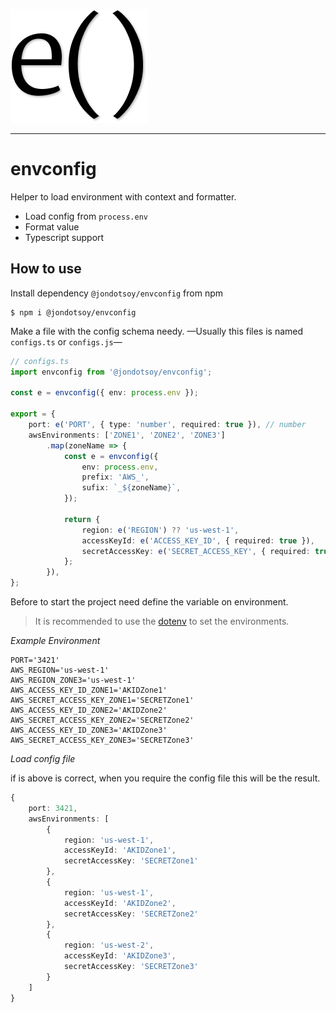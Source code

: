 ![e()](./e().png)

----

# envconfig

Helper to load environment with context and formatter.

- Load config from `process.env`
- Format value
- Typescript support


## How to use

Install dependency `@jondotsoy/envconfig` from npm 

```shell
$ npm i @jondotsoy/envconfig
```

Make a file with the config schema needy. —Usually this files is named `configs.ts` or `configs.js`—

```ts
// configs.ts
import envconfig from '@jondotsoy/envconfig';

const e = envconfig({ env: process.env });

export = {
    port: e('PORT', { type: 'number', required: true }), // number
    awsEnvironments: ['ZONE1', 'ZONE2', 'ZONE3']
        .map(zoneName => {
            const e = envconfig({
                env: process.env,
                prefix: 'AWS_',
                sufix: `_${zoneName}`,
            });

            return {
                region: e('REGION') ?? 'us-west-1',
                accessKeyId: e('ACCESS_KEY_ID', { required: true }),
                secretAccessKey: e('SECRET_ACCESS_KEY', { required: true }),
            };
        }),
};
```

Before to start the project need define the variable on environment.

> It is recommended to use the [dotenv](https://www.npmjs.com/package/dotenv) to set the environments.

*_Example Environment_*

```shell
PORT='3421'
AWS_REGION='us-west-1'
AWS_REGION_ZONE3='us-west-1'
AWS_ACCESS_KEY_ID_ZONE1='AKIDZone1'
AWS_SECRET_ACCESS_KEY_ZONE1='SECRETZone1'
AWS_ACCESS_KEY_ID_ZONE2='AKIDZone2'
AWS_SECRET_ACCESS_KEY_ZONE2='SECRETZone2'
AWS_ACCESS_KEY_ID_ZONE3='AKIDZone3'
AWS_SECRET_ACCESS_KEY_ZONE3='SECRETZone3'
```

*_Load config file_*

if is above is correct, when you require the config file this will be the result.

```ts
{
    port: 3421,
    awsEnvironments: [
        {
            region: 'us-west-1',
            accessKeyId: 'AKIDZone1',
            secretAccessKey: 'SECRETZone1'
        },
        {
            region: 'us-west-1',
            accessKeyId: 'AKIDZone2',
            secretAccessKey: 'SECRETZone2'
        },
        {
            region: 'us-west-2',
            accessKeyId: 'AKIDZone3',
            secretAccessKey: 'SECRETZone3'
        }
    ]
}
```

